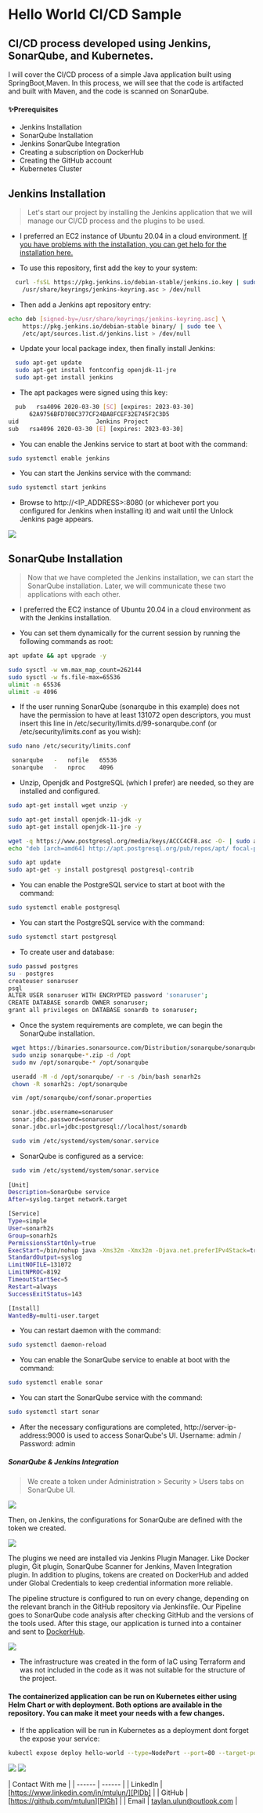 # Hello World CI/CD Sample
## CI/CD process developed using Jenkins, SonarQube, and Kubernetes.


I will cover the CI/CD process of a simple Java application built using SpringBoot,Maven.
In this process, we will see that the code is artifacted and built with Maven, and the code is scanned on SonarQube.

#### ✨Prerequisites
- Jenkins Installation
- SonarQube Installation
- Jenkins SonarQube Integration
- Creating a subscription on DockerHub
- Creating the GitHub account
- Kubernetes Cluster

## Jenkins Installation
>Let's start our project by installing the Jenkins application that we will manage our CI/CD process and the plugins to be used.
- I preferred an EC2 instance of Ubuntu 20.04 in a cloud environment.
[If you have problems with the installation, you can get help for the installation here.][df1]

- To use this repository, first add the key to your system:
```sh
  curl -fsSL https://pkg.jenkins.io/debian-stable/jenkins.io.key | sudo tee \
    /usr/share/keyrings/jenkins-keyring.asc > /dev/null
```
- Then add a Jenkins apt repository entry:
```sh
echo deb [signed-by=/usr/share/keyrings/jenkins-keyring.asc] \
    https://pkg.jenkins.io/debian-stable binary/ | sudo tee \
    /etc/apt/sources.list.d/jenkins.list > /dev/null
```
- Update your local package index, then finally install Jenkins:
```sh
  sudo apt-get update
  sudo apt-get install fontconfig openjdk-11-jre
  sudo apt-get install jenkins
```
- The apt packages were signed using this key:
```sh
  pub   rsa4096 2020-03-30 [SC] [expires: 2023-03-30]
      62A9756BFD780C377CF24BA8FCEF32E745F2C3D5
uid                      Jenkins Project 
sub   rsa4096 2020-03-30 [E] [expires: 2023-03-30]
```
- You can enable the Jenkins service to start at boot with the command:
```sh
sudo systemctl enable jenkins
```
- You can start the Jenkins service with the command:
```sh
sudo systemctl start jenkins
```
- Browse to http://<IP_ADDRESS>:8080 (or whichever port you configured for Jenkins when installing it) and wait until the Unlock Jenkins page appears.

<img src="https://github.com/mtulun/images/blob/master/Unlock%20Jenkins.png">


## SonarQube Installation
>Now that we have completed the Jenkins installation, we can start the SonarQube installation. Later, we will communicate these two applications with each other.

- I preferred the EC2 instance of Ubuntu 20.04 in a cloud environment as with the Jenkins installation.

- You can set them dynamically for the current session by running the following commands as root:
```sh
apt update && apt upgrade -y

sudo sysctl -w vm.max_map_count=262144
sudo sysctl -w fs.file-max=65536
ulimit -n 65536
ulimit -u 4096
```
- If the user running SonarQube (sonarqube in this example) does not have the permission to have at least 131072 open descriptors, you must insert this line in /etc/security/limits.d/99-sonarqube.conf (or /etc/security/limits.conf as you wish):
```sh
sudo nano /etc/security/limits.conf

 sonarqube   -   nofile   65536
 sonarqube   -   nproc    4096
```
- Unzip, Openjdk and PostgreSQL (which I prefer) are needed, so they are installed and configured.
```sh
sudo apt-get install wget unzip -y

sudo apt-get install openjdk-11-jdk -y
sudo apt-get install openjdk-11-jre -y

wget -q https://www.postgresql.org/media/keys/ACCC4CF8.asc -O- | sudo apt-key add -
echo "deb [arch=amd64] http://apt.postgresql.org/pub/repos/apt/ focal-pgdg main" | sudo tee /etc/apt/sources.list.d/postgresql.list

sudo apt update
sudo apt-get -y install postgresql postgresql-contrib
```
- You can enable the PostgreSQL service to start at boot with the command:
```sh
sudo systemctl enable postgresql
```
- You can start the PostgreSQL service with the command:
```sh
sudo systemctl start postgresql
```
- To create user and database:
```sh
sudo passwd postgres
su - postgres
createuser sonaruser
psql
ALTER USER sonaruser WITH ENCRYPTED password 'sonaruser';
CREATE DATABASE sonardb OWNER sonaruser;
grant all privileges on DATABASE sonardb to sonaruser;
```
- Once the system requirements are complete, we can begin the SonarQube installation.
```sh
 wget https://binaries.sonarsource.com/Distribution/sonarqube/sonarqube-9.3.0.51899.zip
 sudo unzip sonarqube-*.zip -d /opt
 sudo mv /opt/sonarqube-* /opt/sonarqube

 useradd -M -d /opt/sonarqube/ -r -s /bin/bash sonarh2s
 chown -R sonarh2s: /opt/sonarqube

 vim /opt/sonarqube/conf/sonar.properties

 sonar.jdbc.username=sonaruser
 sonar.jdbc.password=sonaruser
 sonar.jdbc.url=jdbc:postgresql://localhost/sonardb

 sudo vim /etc/systemd/system/sonar.service
```
- SonarQube is configured as a service:
```sh
 sudo vim /etc/systemd/system/sonar.service
 
[Unit]
Description=SonarQube service
After=syslog.target network.target

[Service]
Type=simple
User=sonarh2s
Group=sonarh2s
PermissionsStartOnly=true
ExecStart=/bin/nohup java -Xms32m -Xmx32m -Djava.net.preferIPv4Stack=true -jar /opt/sonarqube/lib/sonar-application-9.3.0.51899.jar
StandardOutput=syslog
LimitNOFILE=131072
LimitNPROC=8192
TimeoutStartSec=5
Restart=always
SuccessExitStatus=143

[Install]
WantedBy=multi-user.target
```
- You can restart daemon with the command:
```sh
sudo systemctl daemon-reload
```
- You can enable the SonarQube service to enable at boot with the command:
```sh
sudo systemctl enable sonar
```
- You can start the SonarQube service with the command:
```sh
sudo systemctl start sonar
```
- After the necessary configurations are completed, http://server-ip-address:9000 is used to access SonarQube's UI.
Username: admin     /       Password: admin

##### SonarQube & Jenkins Integration

> We create a token under
> Administration > Security > Users
> tabs on SonarQube UI.

<img src="https://github.com/mtulun/images/blob/master/SonarQube%20Token%20Creation.png">

Then, on Jenkins, the configurations for SonarQube are defined with the token we created.

<img src="https://github.com/mtulun/images/blob/master/SonarQube%20Jenkins%20Integration.png">


The plugins we need are installed via Jenkins Plugin Manager. Like Docker plugin, Git plugin, SonarQube Scanner for Jenkins, Maven Integration plugin.
In addition to plugins, tokens are created on DockerHub and added under Global Credentials to keep credential information more reliable.

The pipeline structure is configured to run on every change, depending on the relevant branch in the GitHub repository via Jenkinsfile.
Our Pipeline goes to SonarQube code analysis after checking GitHub and the versions of the tools used.
After this stage, our application is turned into a container and sent to [DockerHub].

<img src="https://github.com/mtulun/images/blob/master/Pipeline%20Stages.png">

- The infrastructure was created in the form of IaC using Terraform and was not included in the code as it was not suitable for the structure of the project.

#### The containerized application can be run on Kubernetes either using Helm Chart or with deployment. Both options are available in the repository. You can make it meet your needs with a few changes.

- If the application will be run in Kubernetes as a deployment dont forget the expose your service:
```sh
kubectl expose deploy hello-world --type=NodePort --port=80 --target-port=8085
```
<img src="https://github.com/mtulun/images/blob/master/Pod.png">

<img src="https://github.com/mtulun/images/blob/master/HelloWorld.png">

| Contact With me |
| ------ | ------ |
| LinkedIn | [https://www.linkedin.com/in/mtulun/][PlDb] |
| GitHub | [https://github.com/mtulun][PlGh] |
| Email | [taylan.ulun@outlook.com][PlGd] |

 




[//]: # (These are reference links used in the body of this note and get stripped out when the markdown processor does its job. There is no need to format nicely because it shouldn't be seen. Thanks SO - http://stackoverflow.com/questions/4823468/store-comments-in-markdown-syntax)

   [dill]: <https://github.com/joemccann/dillinger>
   [git-repo-url]: <https://github.com/joemccann/dillinger.git>
   [DockerHub]: <https://hub.docker.com>
   [df1]: https://pkg.jenkins.io/debian-stable/
   [markdown-it]: <https://github.com/markdown-it/markdown-it>
   [Ace Editor]: <http://ace.ajax.org>
   [node.js]: <http://nodejs.org>
   [Twitter Bootstrap]: <http://twitter.github.com/bootstrap/>
   [jQuery]: <http://jquery.com>
   [@tjholowaychuk]: <http://twitter.com/tjholowaychuk>
   [express]: <http://expressjs.com>
   [AngularJS]: <http://angularjs.org>
   [Gulp]: <http://gulpjs.com>

   [PlDb]: <https://www.linkedin.com/in/mtulun/>
   [PlGh]: <https://github.com/mtulun>
   [PlGd]: <https://outlook.live.com/owa/>
